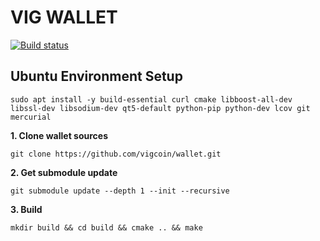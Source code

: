 VIG WALLET
===

[![Build status](https://ci.appveyor.com/api/projects/status/b86pdx2x1wyaxmwv?svg=true)](https://ci.appveyor.com/project/calidion/wallet)


## Ubuntu Environment Setup

```
sudo apt install -y build-essential curl cmake libboost-all-dev libssl-dev libsodium-dev qt5-default python-pip python-dev lcov git mercurial
```

**1. Clone wallet sources**

```
git clone https://github.com/vigcoin/wallet.git
```

**2. Get submodule update**

```
git submodule update --depth 1 --init --recursive
```

**3. Build**

```
mkdir build && cd build && cmake .. && make
```
